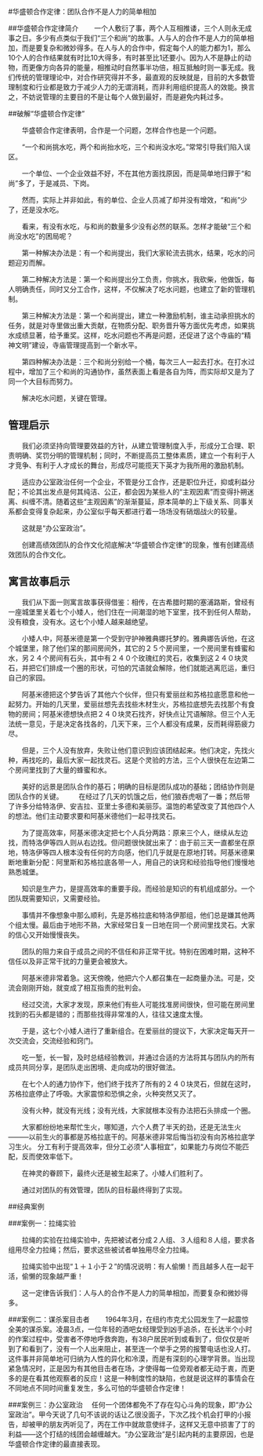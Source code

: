 #华盛顿合作定律：团队合作不是人力的简单相加

##华盛顿合作定律简介
　　一个人敷衍了事，两个人互相推诿，三个人则永无成事之日。多少有点类似于我们“三个和尚”的故事。人与人的合作不是人力的简单相加，而是要复杂和微妙得多。在人与人的合作中，假定每个人的能力都为1，那么10个人的合作结果就有时比10大得多，有时甚至比1还要小。因为人不是静止的动物，而更像方向各异的能量，相推动时自然事半功倍，相互抵触时则一事无成。我们传统的管理理论中，对合作研究得并不多，最直观的反映就是，目前的大多数管理制度和行业都是致力于减少人力的无谓消耗，而非利用组织提高人的效能。换言之，不妨说管理的主要目的不是让每个人做到最好，而是避免内耗过多。

##破解“华盛顿合作定律”

　　华盛顿合作定律表明，合作是一个问题，怎样合作也是一个问题。

　　“一个和尚挑水吃，两个和尚抬水吃，三个和尚没水吃。”常常引导我们陷入误区。

　　一个单位、一个企业效益不好，不在其他方面找原因，而是简单地归罪于“和尚”多了，于是减员、下岗。

　　然而，实际上并非如此，有的单位、企业人员减了却并没有增效，“和尚”少了，还是没水吃。

　　看来，有没有水吃，与和尚的数量多少没有必然的联系。怎样才能破“三个和尚没水吃”的困局呢？

　　第一种解决办法是：有一个和尚提出，我们大家轮流去挑水，结果，吃水的问题迎刃而解。

　　第二种解决方法是：第一个和尚提出分工负责，你挑水，我砍柴，他做饭，每人明确责任，同时又分工合作，这样，不仅解决了吃水问题，也建立了新的管理机制。

　　第三种解决方法是：第一个和尚提出，建立一种激励机制，谁主动承担挑水的任务，就是对寺里做出重大贡献，在物质分配、职务晋升等方面优先考虑，如果挑水成绩显著，给予重奖。这样，吃水问题也不再是问题，还促进了这个寺庙的“精神文明”建设，寺庙管理提高到一个新水平。

　　第四种解决办法是：三个和尚分别给一个桶，每次三人一起去打水。在打水过程中，增加了三个和尚的沟通协作，虽然表面上看是各自为阵，而实际却又是为了同一个大目标而努力。

　　解决吃水问题，关键在管理。

## 管理启示

　　我们必须坚持向管理要效益的方针，从建立管理制度入手，形成分工合理、职责明确、奖罚分明的管理机制；同时，不断提高员工整体素质，建立一个有利于人才竞争、有利于人才成长的舞台，形成尽可能揽天下英才为我所用的激励机制。

　　适应办公室政治任何一个企业，不管是分工合作，还是职位升迁，抑或利益分配；不论其出发点是何其纯洁、公正，都会因为某些人的“主观因素”而变得扑朔迷离、纠缠不清。随着这些“主观因素”的渐渐蔓延，原本简单的上下级关系、同事关系都会变得复杂起来，办公室似乎每天都进行着一场场没有硝烟战火的较量。

　　这就是“办公室政治”。

　　创建高绩效团队的合作文化彻底解决“华盛顿合作定律”的现象，惟有创建高绩效团队的合作文化。

## 寓言故事启示

　　我们从下面一则寓言故事获得借鉴：相传，在古希腊时期的塞浦路斯，曾经有一座城堡里关着七个小矮人，他们住在一间潮湿的地下室里，找不到任何人帮助，没有粮食，没有水。这七个小矮人越来越绝望。

　　小矮人中，阿基米德是第一个受到守护神雅典娜托梦的。雅典娜告诉他，在这个城堡里，除了他们呆的那间房间外，其它的２５个房间里，一个房间里有蜂蜜和水，另２４个房间有石头，其中有２４０个玫瑰红的灵石，收集到这２４０块灵石，并把它们排成一个圈的形状，可怕的咒语就会解除，他们就能逃离厄运，重归自己的家园。

　　阿基米德把这个梦告诉了其他六个伙伴，但只有爱丽丝和苏格拉底愿意和他一起努力。开始的几天里，爱丽丝想先去找些木材生火，苏格拉底想先去找那个有食物的房间；阿基米德想快点把２４０块灵石找齐，好快点让咒语解除。但三个人无法统一意见，于是决定各找各的，几天下来，三个人都没有成果，反而耗得筋疲力尽。

　　但是，三个人没有放弃，失败让他们意识到应该团结起来。他们决定，先找火种，再找吃的，最后大家一起找灵石。这是个灵验的方法，三个人很快在左边第二个房间里找到了大量的蜂蜜和水。

　　美好的远景是团队合作的基石；明确的目标是团队成功的基础；团结协作则是团队合作的关键。 　　在经过了几天的饥饿之后，他们狼吞虎咽了一番；然后带了许多分给特洛伊、安吉拉、亚里士多德和美丽莎。温饱的希望改变了其他四个人的想法。他们主动要求要和阿基米德他们一起寻找灵石。

　　为了提高效率，阿基米德决定把七个人兵分两路：原来三个人，继续从左边找，而特洛伊等四人则从右边找。但问题很快就出来了：由于前三天一直都坐在原地，特洛伊等四人根本没有任何的方向感，他们几乎就是在原地打转。阿基米德果断地重新分配：阿里斯和苏格拉底各带一人，用自己的诀窍和经验指导他们慢慢地熟悉城堡。

　　知识是生产力，是提高效率的重要手段。而经验是知识的有机组成部分。一个团队既需要知识，又需要经验。

　　事情并不像想象中那么顺利，先是苏格拉底和特洛伊那组，他们总是嫌其他两个组太慢。最后由于地形不熟，大家经常日复一日地在同一个房间里找灵石。大家的信心又开始慢慢丧失。

　　团队的阻力来自于成员之间的不信任和非正常干扰。特别在困难时期，这种不信任以及非正常干扰的力量更会被放大。

　　阿基米德非常着急。这天傍晚，他把六个人都召集在一起商量办法。可是，交流会刚刚开始，就变成了相互指责的批判会。

　　经过交流，大家才发现，原来他们有些人可能找准房间很快，但可能在房间里找到的石头都是错的；而那些找得非常准的人，往往又速度太慢。

　　于是，这七个小矮人进行了重新组合。在爱丽丝的提议下，大家决定每天开一次交流会，交流经验和窍门。

　　吃一堑，长一智，及时总结经验教训，并通过合适的方法将其与团队内的所有成员共同分享，是团队走出困境、走向成功的很好做法。

　　在七个人的通力协作下，他们终于找齐了所有的２４０块灵石，但就在这时，苏格拉底停止了呼吸。大家震惊和恐惧之余，火种突然又灭了。

　　没有火种，就没有光线；没有光线，大家就根本没有办法把石头排成一个圈。

　　大家都纷纷地来帮忙生火，哪知道，六个人费了半天的劲，还是无法生火———以前生火的事都是苏格拉底干的。阿基米德非常后悔当初没有向苏格拉底学习生火。 分工有利于提高效率，但分工必须“人事相宜”，如果能力与岗位不能匹配，反而使效率低下。

　　在神灵的眷顾下，最终火还是被生起来了。小矮人们胜利了。

　　通过对团队的有效管理，团队的目标最终得到了实现。

##经典案例

###案例一：拉绳实验

　　拉绳的实验在拉绳实验中，先把被试者分成２人组、３人组和８人组，要求各组用尽全力拉绳；然后，要求这些被试者单独用尽全力拉绳。

　　拉绳实验中出现“１＋１小于２”的情况说明：有人偷懒！而且越多人在一起干活，偷懒的现象越严重！

　　这一定律告诉我们：人与人的合作不是人力的简单相加，而要复杂和微妙得多。

###案例二：谋杀案目击者
　　1964年3月，在纽约市克尤公园发生了一起震惊全美的谋杀案。凌晨3点，一位年轻的酒吧女经理受到凶手追杀，在长达半个小时的作案过程中，受害者不停地呼救奔跑，有38户居民听到或看到了，但仅仅是听到了和看到了，没有一个人出来阻止，甚至连一个举手之劳的报警电话也没人打。这件事并非简单地可归纳为人性的异化和冷漠，而是有深刻的心理学背景。当出现紧急情况时，正是因为有其他目击者在场，才使得每一位旁观者都无动于衷，而更多的是在看其他观察者的反应！这是一种制度性的缺陷，也就是说这样的事情会在不同地点不同时间重复发生，多么可怕的华盛顿合作定律！

###案例三：办公室政治
　任何一个团体都免不了存在勾心斗角的现象，即“办公室政治”。甲今天说了几句不该说的话让乙很没面子，下次乙找个机会打甲的小报告，却被甲的朋友丙听见了，丙在工作中就故意使绊子，这样又无意中损害了丁的利益——这个打结的线团会越缠越大。“办公室政治”是引起内耗的主要原因，也是华盛顿合作定律的最直接表现。

